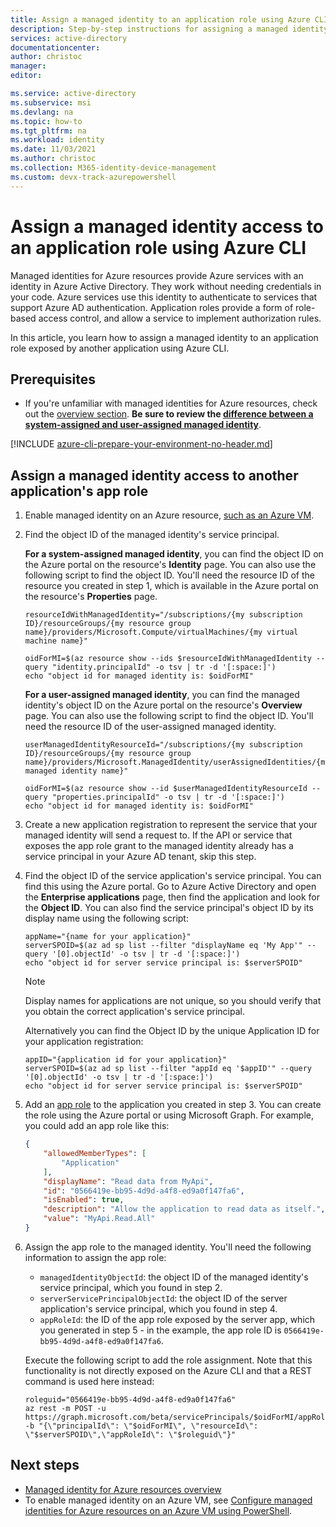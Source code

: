 ```yaml
---
title: Assign a managed identity to an application role using Azure CLI - Azure AD
description: Step-by-step instructions for assigning a managed identity access to another application's role, using Azure CLI.
services: active-directory
documentationcenter: 
author: christoc
manager:
editor: 

ms.service: active-directory
ms.subservice: msi
ms.devlang: na
ms.topic: how-to
ms.tgt_pltfrm: na
ms.workload: identity
ms.date: 11/03/2021
ms.author: christoc
ms.collection: M365-identity-device-management 
ms.custom: devx-track-azurepowershell
---
```


# Assign a managed identity access to an application role using Azure CLI

Managed identities for Azure resources provide Azure services with an identity in Azure Active Directory. They work without needing credentials in your code. Azure services use this identity to authenticate to services that support Azure AD authentication. Application roles provide a form of role-based access control, and allow a service to implement authorization rules.

In this article, you learn how to assign a managed identity to an application role exposed by another application using Azure CLI.

## Prerequisites

- If you're unfamiliar with managed identities for Azure resources, check out the [overview section](overview.md). **Be sure to review the [difference between a system-assigned and user-assigned managed identity](overview.md#managed-identity-types)**.

[!INCLUDE [azure-cli-prepare-your-environment-no-header.md](../../../includes/azure-cli-prepare-your-environment-no-header.md)]

## Assign a managed identity access to another application's app role

1. Enable managed identity on an Azure resource, [such as an Azure VM](qs-configure-cli-windows-vm.md).

1. Find the object ID of the managed identity's service principal.

   **For a system-assigned managed identity**, you can find the object ID on the Azure portal on the resource's **Identity** page. You can also use the following script to find the object ID. You'll need the resource ID of the resource you created in step 1, which is available in the Azure portal on the resource's **Properties** page.

    ```azurecli
    resourceIdWithManagedIdentity="/subscriptions/{my subscription ID}/resourceGroups/{my resource group name}/providers/Microsoft.Compute/virtualMachines/{my virtual machine name}"
    
    oidForMI=$(az resource show --ids $resourceIdWithManagedIdentity --query "identity.principalId" -o tsv | tr -d '[:space:]')
    echo "object id for managed identity is: $oidForMI"
    ```

    **For a user-assigned managed identity**, you can find the managed identity's object ID on the Azure portal on the resource's **Overview** page. You can also use the following script to find the object ID. You'll need the resource ID of the user-assigned managed identity.

    ```azurecli
    userManagedIdentityResourceId="/subscriptions/{my subscription ID}/resourceGroups/{my resource group name}/providers/Microsoft.ManagedIdentity/userAssignedIdentities/{my managed identity name}"
    
    oidForMI=$(az resource show --id $userManagedIdentityResourceId --query "properties.principalId" -o tsv | tr -d '[:space:]')
    echo "object id for managed identity is: $oidForMI"
    ```

1. Create a new application registration to represent the service that your managed identity will send a request to. If the API or service that exposes the app role grant to the managed identity already has a service principal in your Azure AD tenant, skip this step.

1. Find the object ID of the service application's service principal. You can find this using the Azure portal. Go to Azure Active Directory and open the **Enterprise applications** page, then find the application and look for the **Object ID**. You can also find the service principal's object ID by its display name using the following script:

    ```azurecli
    appName="{name for your application}"
    serverSPOID=$(az ad sp list --filter "displayName eq 'My App'" --query '[0].objectId' -o tsv | tr -d '[:space:]')
    echo "object id for server service principal is: $serverSPOID"
    ```

    > [!NOTE]
    > Display names for applications are not unique, so you should verify that you obtain the correct application's service principal.

    Alternatively you can find the Object ID by the unique Application ID for your application registration:

    ```azurecli
    appID="{application id for your application}"
    serverSPOID=$(az ad sp list --filter "appId eq '$appID'" --query '[0].objectId' -o tsv | tr -d '[:space:]')
    echo "object id for server service principal is: $serverSPOID"
    ```

1. Add an [app role](../develop/howto-add-app-roles-in-azure-ad-apps.md) to the application you created in step 3. You can create the role using the Azure portal or using Microsoft Graph. For example, you could add an app role like this:

    ```json
    {
        "allowedMemberTypes": [
            "Application"
        ],
        "displayName": "Read data from MyApi",
        "id": "0566419e-bb95-4d9d-a4f8-ed9a0f147fa6",
        "isEnabled": true,
        "description": "Allow the application to read data as itself.",
        "value": "MyApi.Read.All"
    }
    ```

1. Assign the app role to the managed identity. You'll need the following information to assign the app role:
    * `managedIdentityObjectId`: the object ID of the managed identity's service principal, which you found in step 2.
    * `serverServicePrincipalObjectId`: the object ID of the server application's service principal, which you found in step 4.
    * `appRoleId`: the ID of the app role exposed by the server app, which you generated in step 5 - in the example, the app role ID is `0566419e-bb95-4d9d-a4f8-ed9a0f147fa6`.
   
   Execute the following script to add the role assignment.  Note that this functionality is not directly exposed on the Azure CLI and that a REST command is used here instead:

    ```azurecli
    roleguid="0566419e-bb95-4d9d-a4f8-ed9a0f147fa6"
    az rest -m POST -u https://graph.microsoft.com/beta/servicePrincipals/$oidForMI/appRoleAssignments -b "{\"principalId\": \"$oidForMI\", \"resourceId\": \"$serverSPOID\",\"appRoleId\": \"$roleguid\"}"
    ```

## Next steps

- [Managed identity for Azure resources overview](overview.md)
- To enable managed identity on an Azure VM, see [Configure managed identities for Azure resources on an Azure VM using PowerShell](qs-configure-cli-windows-vm.md).
